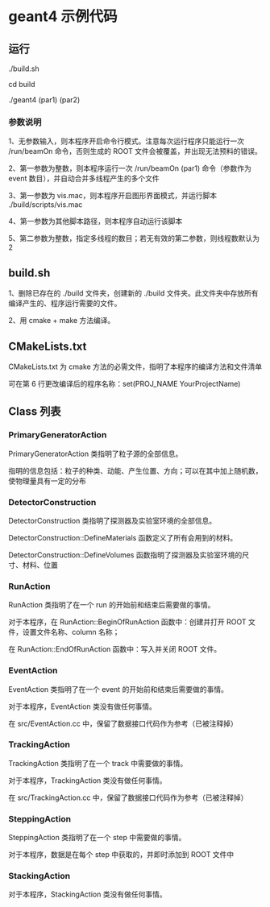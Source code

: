 # geant4 示例代码

## 运行

./build.sh

cd build

./geant4 (par1) (par2)

### 参数说明

1、无参数输入，则本程序开启命令行模式。注意每次运行程序只能运行一次 /run/beamOn 命令，否则生成的 ROOT 文件会被覆盖，并出现无法预料的错误。

2、第一参数为整数，则本程序运行一次 /run/beamOn (par1) 命令（参数作为 event 数目），并自动合并多线程产生的多个文件

3、第一参数为 vis.mac，则本程序开启图形界面模式，并运行脚本 ./build/scripts/vis.mac

4、第一参数为其他脚本路径，则本程序自动运行该脚本

5、第二参数为整数，指定多线程的数目；若无有效的第二参数，则线程数默认为 2

## build.sh

1、删除已存在的 ./build 文件夹，创建新的 ./build 文件夹。此文件夹中存放所有编译产生的、程序运行需要的文件。

2、用 cmake + make 方法编译。

## CMakeLists.txt

CMakeLists.txt 为 cmake 方法的必需文件，指明了本程序的编译方法和文件清单

可在第 6 行更改编译后的程序名称：set(PROJ_NAME YourProjectName)

## Class 列表

### PrimaryGeneratorAction

PrimaryGeneratorAction 类指明了粒子源的全部信息。

指明的信息包括：粒子的种类、动能、产生位置、方向；可以在其中加上随机数，使物理量具有一定的分布

### DetectorConstruction

DetectorConstruction 类指明了探测器及实验室环境的全部信息。

DetectorConstruction::DefineMaterials 函数定义了所有会用到的材料。

DetectorConstruction::DefineVolumes 函数指明了探测器及实验室环境的尺寸、材料、位置

### RunAction

RunAction 类指明了在一个 run 的开始前和结束后需要做的事情。

对于本程序，在 RunAction::BeginOfRunAction 函数中：创建并打开 ROOT 文件，设置文件名称、column 名称；

在 RunAction::EndOfRunAction 函数中：写入并关闭 ROOT 文件。

### EventAction

EventAction 类指明了在一个 event 的开始前和结束后需要做的事情。

对于本程序，EventAction 类没有做任何事情。

在 src/EventAction.cc 中，保留了数据接口代码作为参考（已被注释掉）

### TrackingAction

TrackingAction 类指明了在一个 track 中需要做的事情。

对于本程序，TrackingAction 类没有做任何事情。

在 src/TrackingAction.cc 中，保留了数据接口代码作为参考（已被注释掉）

### SteppingAction

SteppingAction 类指明了在一个 step 中需要做的事情。

对于本程序，数据是在每个 step 中获取的，并即时添加到 ROOT 文件中

### StackingAction

对于本程序，StackingAction 类没有做任何事情。

